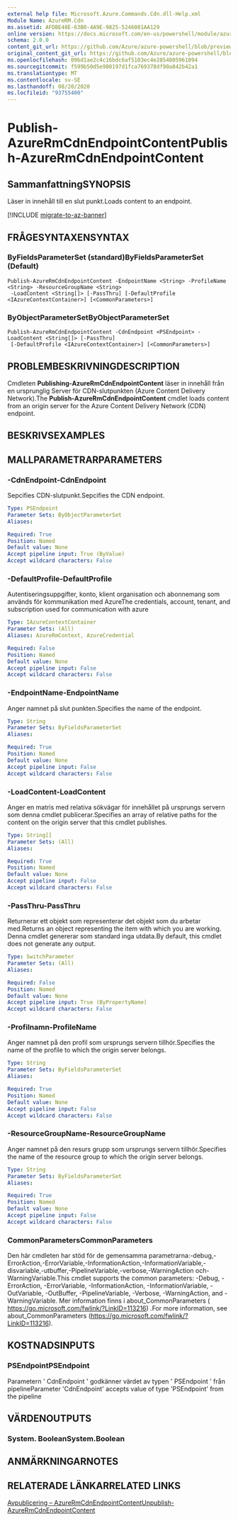 ```yaml
---
external help file: Microsoft.Azure.Commands.Cdn.dll-Help.xml
Module Name: AzureRM.Cdn
ms.assetid: AFDBE48E-63B0-4A9E-9825-5246081AA129
online version: https://docs.microsoft.com/en-us/powershell/module/azurerm.cdn/publish-azurermcdnendpointcontent
schema: 2.0.0
content_git_url: https://github.com/Azure/azure-powershell/blob/preview/src/ResourceManager/Cdn/Commands.Cdn/help/Publish-AzureRmCdnEndpointContent.md
original_content_git_url: https://github.com/Azure/azure-powershell/blob/preview/src/ResourceManager/Cdn/Commands.Cdn/help/Publish-AzureRmCdnEndpointContent.md
ms.openlocfilehash: 09bd1ae2c4c16bdc6af5103ec4e2854005961094
ms.sourcegitcommit: f599b50d5e980197d1fca769378df90a842b42a1
ms.translationtype: MT
ms.contentlocale: sv-SE
ms.lasthandoff: 08/20/2020
ms.locfileid: "93755400"
---
```

# <span data-ttu-id="dfb5e-101">Publish-AzureRmCdnEndpointContent</span><span class="sxs-lookup"><span data-stu-id="dfb5e-101">Publish-AzureRmCdnEndpointContent</span></span>

## <span data-ttu-id="dfb5e-102">Sammanfattning</span><span class="sxs-lookup"><span data-stu-id="dfb5e-102">SYNOPSIS</span></span>
<span data-ttu-id="dfb5e-103">Läser in innehåll till en slut punkt.</span><span class="sxs-lookup"><span data-stu-id="dfb5e-103">Loads content to an endpoint.</span></span>

[!INCLUDE [migrate-to-az-banner](../../includes/migrate-to-az-banner.md)]

## <span data-ttu-id="dfb5e-104">FRÅGESYNTAXEN</span><span class="sxs-lookup"><span data-stu-id="dfb5e-104">SYNTAX</span></span>

### <span data-ttu-id="dfb5e-105">ByFieldsParameterSet (standard)</span><span class="sxs-lookup"><span data-stu-id="dfb5e-105">ByFieldsParameterSet (Default)</span></span>
```
Publish-AzureRmCdnEndpointContent -EndpointName <String> -ProfileName <String> -ResourceGroupName <String>
 -LoadContent <String[]> [-PassThru] [-DefaultProfile <IAzureContextContainer>] [<CommonParameters>]
```

### <span data-ttu-id="dfb5e-106">ByObjectParameterSet</span><span class="sxs-lookup"><span data-stu-id="dfb5e-106">ByObjectParameterSet</span></span>
```
Publish-AzureRmCdnEndpointContent -CdnEndpoint <PSEndpoint> -LoadContent <String[]> [-PassThru]
 [-DefaultProfile <IAzureContextContainer>] [<CommonParameters>]
```

## <span data-ttu-id="dfb5e-107">PROBLEMBESKRIVNING</span><span class="sxs-lookup"><span data-stu-id="dfb5e-107">DESCRIPTION</span></span>
<span data-ttu-id="dfb5e-108">Cmdleten **Publishing-AzureRmCdnEndpointContent** läser in innehåll från en ursprunglig Server för CDN-slutpunkten (Azure Content Delivery Network).</span><span class="sxs-lookup"><span data-stu-id="dfb5e-108">The **Publish-AzureRmCdnEndpointContent** cmdlet loads content from an origin server for the Azure Content Delivery Network (CDN) endpoint.</span></span>

## <span data-ttu-id="dfb5e-109">BESKRIVS</span><span class="sxs-lookup"><span data-stu-id="dfb5e-109">EXAMPLES</span></span>

## <span data-ttu-id="dfb5e-110">MALLPARAMETRAR</span><span class="sxs-lookup"><span data-stu-id="dfb5e-110">PARAMETERS</span></span>

### <span data-ttu-id="dfb5e-111">-CdnEndpoint</span><span class="sxs-lookup"><span data-stu-id="dfb5e-111">-CdnEndpoint</span></span>
<span data-ttu-id="dfb5e-112">Sepcifies CDN-slutpunkt.</span><span class="sxs-lookup"><span data-stu-id="dfb5e-112">Sepcifies the CDN endpoint.</span></span>

```yaml
Type: PSEndpoint
Parameter Sets: ByObjectParameterSet
Aliases: 

Required: True
Position: Named
Default value: None
Accept pipeline input: True (ByValue)
Accept wildcard characters: False
```

### <span data-ttu-id="dfb5e-113">-DefaultProfile</span><span class="sxs-lookup"><span data-stu-id="dfb5e-113">-DefaultProfile</span></span>
<span data-ttu-id="dfb5e-114">Autentiseringsuppgifter, konto, klient organisation och abonnemang som används för kommunikation med Azure</span><span class="sxs-lookup"><span data-stu-id="dfb5e-114">The credentials, account, tenant, and subscription used for communication with azure</span></span>

```yaml
Type: IAzureContextContainer
Parameter Sets: (All)
Aliases: AzureRmContext, AzureCredential

Required: False
Position: Named
Default value: None
Accept pipeline input: False
Accept wildcard characters: False
```

### <span data-ttu-id="dfb5e-115">-EndpointName</span><span class="sxs-lookup"><span data-stu-id="dfb5e-115">-EndpointName</span></span>
<span data-ttu-id="dfb5e-116">Anger namnet på slut punkten.</span><span class="sxs-lookup"><span data-stu-id="dfb5e-116">Specifies the name of the endpoint.</span></span>

```yaml
Type: String
Parameter Sets: ByFieldsParameterSet
Aliases: 

Required: True
Position: Named
Default value: None
Accept pipeline input: False
Accept wildcard characters: False
```

### <span data-ttu-id="dfb5e-117">-LoadContent</span><span class="sxs-lookup"><span data-stu-id="dfb5e-117">-LoadContent</span></span>
<span data-ttu-id="dfb5e-118">Anger en matris med relativa sökvägar för innehållet på ursprungs servern som denna cmdlet publicerar.</span><span class="sxs-lookup"><span data-stu-id="dfb5e-118">Specifies an array of relative paths for the content on the origin server that this cmdlet publishes.</span></span>

```yaml
Type: String[]
Parameter Sets: (All)
Aliases: 

Required: True
Position: Named
Default value: None
Accept pipeline input: False
Accept wildcard characters: False
```

### <span data-ttu-id="dfb5e-119">-PassThru</span><span class="sxs-lookup"><span data-stu-id="dfb5e-119">-PassThru</span></span>
<span data-ttu-id="dfb5e-120">Returnerar ett objekt som representerar det objekt som du arbetar med.</span><span class="sxs-lookup"><span data-stu-id="dfb5e-120">Returns an object representing the item with which you are working.</span></span>
<span data-ttu-id="dfb5e-121">Denna cmdlet genererar som standard inga utdata.</span><span class="sxs-lookup"><span data-stu-id="dfb5e-121">By default, this cmdlet does not generate any output.</span></span>

```yaml
Type: SwitchParameter
Parameter Sets: (All)
Aliases: 

Required: False
Position: Named
Default value: None
Accept pipeline input: True (ByPropertyName)
Accept wildcard characters: False
```

### <span data-ttu-id="dfb5e-122">-Profilnamn</span><span class="sxs-lookup"><span data-stu-id="dfb5e-122">-ProfileName</span></span>
<span data-ttu-id="dfb5e-123">Anger namnet på den profil som ursprungs servern tillhör.</span><span class="sxs-lookup"><span data-stu-id="dfb5e-123">Specifies the name of the profile to which the origin server belongs.</span></span>

```yaml
Type: String
Parameter Sets: ByFieldsParameterSet
Aliases: 

Required: True
Position: Named
Default value: None
Accept pipeline input: False
Accept wildcard characters: False
```

### <span data-ttu-id="dfb5e-124">-ResourceGroupName</span><span class="sxs-lookup"><span data-stu-id="dfb5e-124">-ResourceGroupName</span></span>
<span data-ttu-id="dfb5e-125">Anger namnet på den resurs grupp som ursprungs servern tillhör.</span><span class="sxs-lookup"><span data-stu-id="dfb5e-125">Specifies the name of the resource group to which the origin server belongs.</span></span>

```yaml
Type: String
Parameter Sets: ByFieldsParameterSet
Aliases: 

Required: True
Position: Named
Default value: None
Accept pipeline input: False
Accept wildcard characters: False
```

### <span data-ttu-id="dfb5e-126">CommonParameters</span><span class="sxs-lookup"><span data-stu-id="dfb5e-126">CommonParameters</span></span>
<span data-ttu-id="dfb5e-127">Den här cmdleten har stöd för de gemensamma parametrarna:-debug,-ErrorAction,-ErrorVariable,-InformationAction,-InformationVariable,-disvariable,-utbuffer,-PipelineVariable,-verbose,-WarningAction och-WarningVariable.</span><span class="sxs-lookup"><span data-stu-id="dfb5e-127">This cmdlet supports the common parameters: -Debug, -ErrorAction, -ErrorVariable, -InformationAction, -InformationVariable, -OutVariable, -OutBuffer, -PipelineVariable, -Verbose, -WarningAction, and -WarningVariable.</span></span> <span data-ttu-id="dfb5e-128">Mer information finns i about_CommonParameters ( https://go.microsoft.com/fwlink/?LinkID=113216) .</span><span class="sxs-lookup"><span data-stu-id="dfb5e-128">For more information, see about_CommonParameters (https://go.microsoft.com/fwlink/?LinkID=113216).</span></span>

## <span data-ttu-id="dfb5e-129">KOSTNADS</span><span class="sxs-lookup"><span data-stu-id="dfb5e-129">INPUTS</span></span>

### <span data-ttu-id="dfb5e-130">PSEndpoint</span><span class="sxs-lookup"><span data-stu-id="dfb5e-130">PSEndpoint</span></span>
<span data-ttu-id="dfb5e-131">Parametern ' CdnEndpoint ' godkänner värdet av typen ' PSEndpoint ' från pipeline</span><span class="sxs-lookup"><span data-stu-id="dfb5e-131">Parameter 'CdnEndpoint' accepts value of type 'PSEndpoint' from the pipeline</span></span>

## <span data-ttu-id="dfb5e-132">VÄRDEN</span><span class="sxs-lookup"><span data-stu-id="dfb5e-132">OUTPUTS</span></span>

### <span data-ttu-id="dfb5e-133">System. Boolean</span><span class="sxs-lookup"><span data-stu-id="dfb5e-133">System.Boolean</span></span>

## <span data-ttu-id="dfb5e-134">ANMÄRKNINGAR</span><span class="sxs-lookup"><span data-stu-id="dfb5e-134">NOTES</span></span>

## <span data-ttu-id="dfb5e-135">RELATERADE LÄNKAR</span><span class="sxs-lookup"><span data-stu-id="dfb5e-135">RELATED LINKS</span></span>

[<span data-ttu-id="dfb5e-136">Avpublicering – AzureRmCdnEndpointContent</span><span class="sxs-lookup"><span data-stu-id="dfb5e-136">Unpublish-AzureRmCdnEndpointContent</span></span>](./Unpublish-AzureRmCdnEndpointContent.md)



